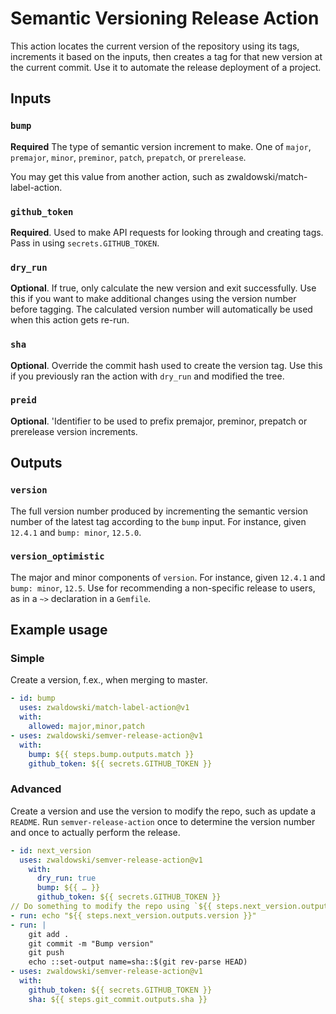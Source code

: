 # Semantic Versioning Release Action

This action locates the current version of the repository using its tags, increments it based on the inputs, then creates a tag for that new version at the current commit. Use it to automate the release deployment of a project.

## Inputs

### `bump`

**Required** The type of semantic version increment to make. One of `major`, `premajor`, `minor`, `preminor`, `patch`, `prepatch`, or `prerelease`.

You may get this value from another action, such as zwaldowski/match-label-action.

### `github_token`

**Required**. Used to make API requests for looking through and creating tags. Pass in using `secrets.GITHUB_TOKEN`.

### `dry_run`

**Optional**. If true, only calculate the new version and exit successfully. Use this if you want to make additional changes using the version number before tagging. The calculated version number will automatically be used when this action gets re-run.

### `sha`

**Optional**. Override the commit hash used to create the version tag. Use this if you previously ran the action with `dry_run` and modified the tree.

### `preid`

**Optional**. 'Identifier to be used to prefix premajor, preminor, prepatch or prerelease version increments.

## Outputs

### `version`

The full version number produced by incrementing the semantic version number of the latest tag according to the `bump` input. For instance, given `12.4.1` and `bump: minor`, `12.5.0`.

### `version_optimistic`

The major and minor components of `version`. For instance, given `12.4.1` and `bump: minor`, `12.5`. Use for recommending a non-specific release to users, as in a `~>` declaration in a `Gemfile`.

## Example usage

### Simple

Create a version, f.ex., when merging to master.

```yaml
- id: bump
  uses: zwaldowski/match-label-action@v1
  with:
    allowed: major,minor,patch
- uses: zwaldowski/semver-release-action@v1
  with:
    bump: ${{ steps.bump.outputs.match }}
    github_token: ${{ secrets.GITHUB_TOKEN }}
```

### Advanced

Create a version and use the version to modify the repo, such as update a `README`. Run `semver-release-action` once to determine the version number and once to actually perform the release.

```yaml
- id: next_version
  uses: zwaldowski/semver-release-action@v1
    with:
      dry_run: true
      bump: ${{ … }}
      github_token: ${{ secrets.GITHUB_TOKEN }}
// Do something to modify the repo using `${{ steps.next_version.outputs.version }}`.
- run: echo "${{ steps.next_version.outputs.version }}"
- run: |
    git add .
    git commit -m "Bump version"
    git push
    echo ::set-output name=sha::$(git rev-parse HEAD)
- uses: zwaldowski/semver-release-action@v1
  with:
    github_token: ${{ secrets.GITHUB_TOKEN }}
    sha: ${{ steps.git_commit.outputs.sha }}
```
